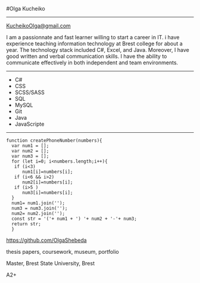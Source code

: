 #Olga Kucheiko

---
KucheikoOlga@gmail.com

I am a passionnate and fast learner willing to start a career in IT. i have experience teaching information technology at Brest college for about a year. The technology stack included C#, Excel, and Java. Moreover, I have good written and verbal communication skills. I have the ability to communicate effectively in both independent and team environments.

---

* C#
* CSS 
* SCSS/SASS
* SQL
* MySQL
* Git
* Java
* JavaScripte
---

  ```  
  function createPhoneNumber(numbers){
    var num1 = [];
    var num2 = [];
    var num3 = [];
    for (let i=0; i<numbers.length;i++){
     if (i<3)
        num1[i]=numbers[i];
     if (i<6 && i>2)
        num2[i]=numbers[i];
     if (i>5 )
        num3[i]=numbers[i];
    }
    num1= num1.join('');
    num3 = num3.join('');
    num2= num2.join('');
    const str = '('+ num1 + ') '+ num2 + '-'+ num3;
    return str;
    }
```
https://github.com/OlgaShebeda

thesis papers,
coursework,
museum, portfolio

Master, Brest State University, Brest

A2+